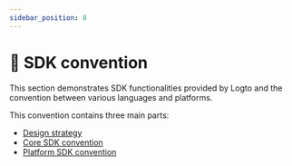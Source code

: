 ```yaml
---
sidebar_position: 8
---
```


<head>
  <link rel="canonical" href="https://docs.logto.io/developer/sdk-conventions/" />
</head>

# 📃 SDK convention

This section demonstrates SDK functionalities provided by Logto and the convention between various languages and platforms.

This convention contains three main parts:

- [Design strategy](./design-strategy.md)
- [Core SDK convention](./core-sdk-convention.mdx)
- [Platform SDK convention](./platform-sdk-convention.mdx)

